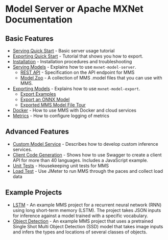 # Model Server or Apache MXNet Documentation

## Basic Features
* [Serving Quick Start](../README.md#serve-a-model) - Basic server usage tutorial
* [Exporting Quick Start](../README.md#export-a-model) - Tutorial that shows you how to export.
* [Installation](install.md) - Installation procedures and troubleshooting
* [Serving Models](server.md) - Explains how to use `mxnet-model-server`.
  * [REST API](rest_api.md) - Specification on the API endpoint for MMS
  * [Model Zoo](model_zoo.md) - A collection of MMS .model files that you can use with MMS.
* [Exporting Models](export.md) - Explains how to use `mxnet-model-export`.
    * [Export Examples](export_examples.md)
    * [Export an ONNX Model](export_from_onnx.md)
    * [Exported MMS Model File Tour](export_model_file_tour.md)
* [Docker](../docker/README.md) - How to use MMS with Docker and cloud services
* [Metrics](metrics.md) - How to configure logging of metrics

## Advanced Features
* [Custom Model Service](custom_service.md) - Describes how to develop custom inference services.
* [Client Code Generation](code_gen.md) - Shows how to use Swagger to create a client API for more than 40 languages. Includes a JavaScript example.
* [Unit Tests](../mms/tests/README.md) - Housekeeping unit tests for MMS
* [Load Test](../load-test/README.md) - Use JMeter to run MMS through the paces and collect load data

## Example Projects
* [LSTM](../examples/lstm_ptb/README.md) - An example MMS project for a recurrent neural network (RNN) using long short-term memory (LSTM). The project takes JSON inputs for inference against a model trained with a specific vocabulary.
* [Object Detection](../examples/ssd/README.md) - An example MMS project that uses a pretrained Single Shot Multi Object Detection (SSD) model that takes image inputs and infers the types and locations of several classes of objects.
